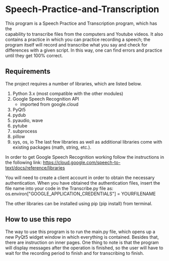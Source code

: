 # Speech-Practice-and-Transcription

This program is a Speech Practice and Transcription program, which has the  
capability to transcribe files from the computers and Youtube videos.
It also contains a practice in which you can practice recording a speech;
the program itself will record and transcribe what you say and check for 
differences with a given script. In this way, one can find errors and
practice until they get 100% correct. 

## Requirements
The project requires a number of libraries, which are listed below.

1. Python 3.x (most compatible with the other modules)
2. Google Speech Recognition API
	- imported from google.cloud
3. PyQt5
4. pydub
5. pyaudio, wave
6. pytube
7. subprocess
8. pillow
9. sys, os, io
The last few libraries as well as additional libraries come with existing
packages (math, string, etc.).

In order to get Google Speech Recognition working follow the instructions
in the following link:
	https://cloud.google.com/speech-to-text/docs/reference/libraries

You will need to create a client account in order to obtain the necessary
authentication. When you have obtained the authentication files, insert
the file name into your code in the Transcribe.py file as:
	os.environ["GOOGLE_APPLICATION_CREDENTIALS"] = YOURFILENAME

The other libraries can be installed using pip (pip install) from terminal.

## How to use this repo
The way to use this program is to run the main.py file, which opens up a
new PyQt5 widget window in which everything is contained. Besides that, 
there are instruction on inner pages. One thing to note is that the 
program will display messages after the operation is finished, so the user 
will have to wait for the recording period to finish and for transcribing 
to finish.

